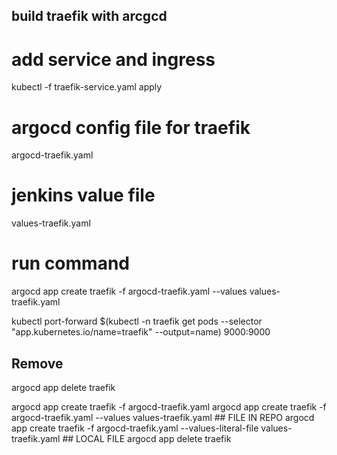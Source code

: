 ## build traefik with arcgcd
# add service and ingress
kubectl -f traefik-service.yaml apply

# argocd config file for traefik
argocd-traefik.yaml

# jenkins value file
values-traefik.yaml

# run command
argocd app create traefik -f argocd-traefik.yaml --values values-traefik.yaml



kubectl port-forward $(kubectl -n traefik get pods --selector "app.kubernetes.io/name=traefik" --output=name) 9000:9000


## Remove
argocd app delete traefik


argocd app create traefik -f argocd-traefik.yaml
argocd app create traefik -f argocd-traefik.yaml --values values-traefik.yaml ## FILE IN REPO
argocd app create traefik -f argocd-traefik.yaml --values-literal-file values-traefik.yaml ## LOCAL FILE
argocd app delete traefik



